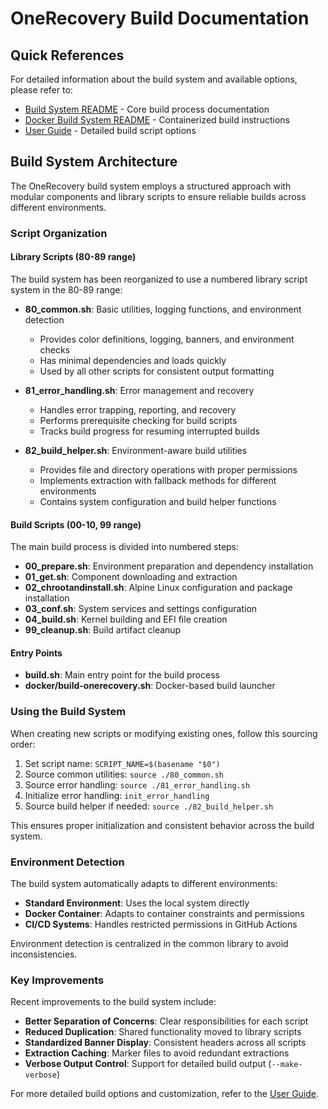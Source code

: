 # OneRecovery Build Documentation

## Quick References

For detailed information about the build system and available options, please refer to:

- [Build System README](../build/README.md) - Core build process documentation
- [Docker Build System README](../docker/README.md) - Containerized build instructions
- [User Guide](USER_GUIDE.md#detailed-build-script-options) - Detailed build script options

## Build System Architecture

The OneRecovery build system employs a structured approach with modular components and library scripts to ensure reliable builds across different environments.

### Script Organization

#### Library Scripts (80-89 range)

The build system has been reorganized to use a numbered library script system in the 80-89 range:

- **80_common.sh**: Basic utilities, logging functions, and environment detection
  - Provides color definitions, logging, banners, and environment checks
  - Has minimal dependencies and loads quickly
  - Used by all other scripts for consistent output formatting

- **81_error_handling.sh**: Error management and recovery
  - Handles error trapping, reporting, and recovery
  - Performs prerequisite checking for build scripts
  - Tracks build progress for resuming interrupted builds

- **82_build_helper.sh**: Environment-aware build utilities
  - Provides file and directory operations with proper permissions
  - Implements extraction with fallback methods for different environments
  - Contains system configuration and build helper functions

#### Build Scripts (00-10, 99 range)

The main build process is divided into numbered steps:

- **00_prepare.sh**: Environment preparation and dependency installation
- **01_get.sh**: Component downloading and extraction
- **02_chrootandinstall.sh**: Alpine Linux configuration and package installation
- **03_conf.sh**: System services and settings configuration
- **04_build.sh**: Kernel building and EFI file creation
- **99_cleanup.sh**: Build artifact cleanup

#### Entry Points

- **build.sh**: Main entry point for the build process
- **docker/build-onerecovery.sh**: Docker-based build launcher

### Using the Build System

When creating new scripts or modifying existing ones, follow this sourcing order:

1. Set script name: `SCRIPT_NAME=$(basename "$0")`
2. Source common utilities: `source ./80_common.sh`
3. Source error handling: `source ./81_error_handling.sh`
4. Initialize error handling: `init_error_handling`
5. Source build helper if needed: `source ./82_build_helper.sh`

This ensures proper initialization and consistent behavior across the build system.

### Environment Detection

The build system automatically adapts to different environments:

- **Standard Environment**: Uses the local system directly
- **Docker Container**: Adapts to container constraints and permissions
- **CI/CD Systems**: Handles restricted permissions in GitHub Actions

Environment detection is centralized in the common library to avoid inconsistencies.

### Key Improvements

Recent improvements to the build system include:

- **Better Separation of Concerns**: Clear responsibilities for each script
- **Reduced Duplication**: Shared functionality moved to library scripts
- **Standardized Banner Display**: Consistent headers across all scripts
- **Extraction Caching**: Marker files to avoid redundant extractions
- **Verbose Output Control**: Support for detailed build output (`--make-verbose`)

For more detailed build options and customization, refer to the [User Guide](USER_GUIDE.md#detailed-build-script-options).